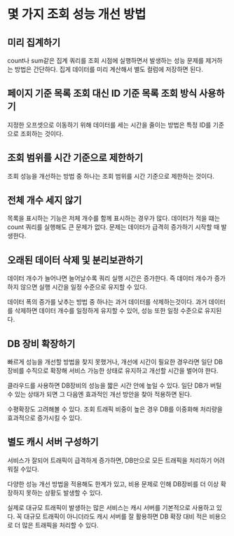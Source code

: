 # 몇 가지 조회 성능 개선 방법
## 미리 집계하기
count나 sum같은 집계 쿼리를 조회 시점에 실행하면서 발생하는 성능 문제를 제거하는 방법은 간단하다. 집게 데이터를 미리 계산해서 별도 컬럼에 저장하면 된다.

## 페이지 기준 목록 조회 대신 ID 기준 목록 조회 방식 사용하기
지정한 오프셋으로 이동하기 위해 데이터를 세는 시간을 줄이는 방법은 특정 ID를 기준으로 조회하는 것이다.

## 조회 범위를 시간 기준으로 제한하기
조회 성능을 개선하는 방법 중 하나는 조회 범위를 시간 기준으로 제한하는 것이다.

## 전체 개수 세지 않기
목록을 표시하는 기능은 저체 개수를 함께 표시하는 경우가 많다. 데이터가 적을 떄는 count 쿼리를 실행해도 큰 문제가 없다. 문제는 데이터가 급격히 증가하기 시작할 때 발생한다.

## 오래된 데이터 삭제 및 분리보관하기
데이터 개수가 늘어나면 늘어날수록 쿼리 실행 시간은 증가한다. 즉 데이터 개수가 증가하지 않으면 실행 시간을 일정 수준으로 유지할 수 있다.

데이터 폭의 증가를 낮추는 방법 중 하나는 과거 데이터를 삭제하는것이다. 과거 데이터를 삭제하면 데이터 개수를 일정하게 유지할 수 있어, 성능 또한 일정 수준으로 유지된다.

## DB 장비 확장하기
빠르게 성능을 개선할 방법을 찾지 못했거나, 개선에 시간이 필요한 경우라면 일단 DB 장비를 수직으로 확장해 서비스 가능한 상태로 유지하고 개선할 시간을 벌어야 한다.

클라우드를 사용하면 DB장비의 성능을 짧은 시간 안에 높일 수 있다. 일단 DB가 버틸 수 있는 상태가 되면 그 다음엔 효과적인 개선 방안을 찾아 적용하면 된다.

수평확장도 고려해볼 수 있다. 조회 트래픽 비중이 높은 경우 DB를 이중화해 처리량을 효과적으로 증가시킬 수 있다.

## 별도 캐시 서버 구성하기
서비스가 잘되어 트래픽이 급격하게 증가하면, DB만으로 모든 트래픽을 처리하기 어려워질 수있다. 

다양한 성능 개선 방법을 적용해도 한계가 있고, 비용 문제로 인해 DB장비를 더 이상 확장하지 못하는 상황도 발생할 수 있다.

실제로 대규모 트래픽이 발생하는 많은 서비스는 캐시 서버를 기본적으로 사용하고 있다. 꼭 대규모 트래픽이 아니더라도 캐시 서버를 잘 활용하면 DB 확장 대비 적은 비용으로 더 많은 트래픽을 처리할 수 있다.


